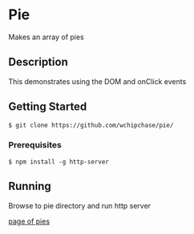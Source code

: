 # Pie
Makes an array of pies


## Description
This demonstrates using the DOM and onClick events

## Getting Started
```
$ git clone https://github.com/wchipchase/pie/
```
### Prerequisites
```
$ npm install -g http-server
```

## Running
Browse to pie directory and run http server

[page of pies](https://raw.githubusercontent.com/wchipchase/pie/master/screenshots/pie.JPG "a bunch of pies")
